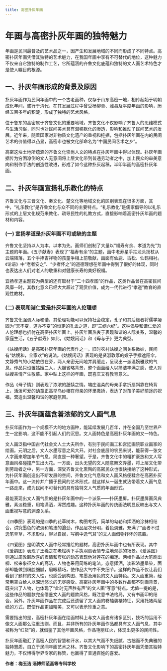 ```yaml
---
title: 高密扑灰年画
---
```

# 年画与高密扑灰年画的独特魅力

年画是民间最普及的艺术品之一，因产生和发展地域的不同而形成了不同特点。高密扑灰年画凭借其独特的艺术魅力，在我国年画中享有不可替代的地位，这种魅力不仅来自它独特的制作工艺，它所蕴涵的齐鲁文化底蕴和独特的文人画艺术特色才是使人瞩目的根源。

## 一、扑灰年画形成的背景及原因

扑灰年画作为民间年画中的一个古老画种，仅存于山东高密一地，相传起始于明朝成化年间，盛行于清代，在其发展过程中曾受杨柳青、潍县及平度年画的影响，历经五百多年的积淀，形成了独特的艺术风格。

位于鲁东的高密属于齐鲁文化的重要地域，齐鲁文化不仅影响了齐鲁人的思维模式与生活习俗，同时也对民间美术具有潜移默化的渗透，影响和推动了民间艺术的发展。近年来，随着国家对非物质文化遗产的重视和挖掘，包括扑灰年画在内的民间艺术的价值得以凸显，高密市也被文化部命名为“中国民间艺术之乡”。

高密这块土地所蕴涵的齐鲁文化崇尚人文的特点在扑灰年画中得以体现。扑灰年画据传为穷困潦倒的文人无意间将上层文化带到普通劳动者之中，加上民众的审美意向和制作手法的创造性改进，形成了如今这种扑灰起稿，半印半画的高密扑灰年画。

## 二、扑灰年画宣扬礼乐教化的特点

齐鲁文化与三晋文化、秦文化、楚文化等地域文化的区别表现在很多方面，其中，“礼乐教化”是齐鲁文化与众不同的主要特点。“礼乐教化”是儒家倡导的以礼乐形式的上层文化规范来教化、疏导民性的礼教方式，直接影响着高密扑灰年画的题材和内容。

### (一) 宣扬孝道是扑灰年画不可或缺的主题

齐鲁文化坚持以人为本，以孝为先。画师们创制了大量以“福寿有余、孝道为先”为主题的年画。《五子献寿》表现了“福寿有余”的主题，画中老寿星手拄龙头拐杖从云端降落，五个手捧吉祥物的孩童争相上前敬献，画面有仙鹿、古松、仙鹤相衬。《论语》中“老者安之”、“少者怀之”的道德理想在年画中得到了很好的体现，同时也表达出人们对老人的敬重和对健康长寿的美好祝福。

宜扬孝道主题较为典型的还有取材于“二十四孝图”的作品，这类作品曾在高密民间风靡一时，其教化意义已经大大超过了观赏价值，成为一代代进行“孝道”教育的直观性教材。

### (二) 表现和谐仁爱是扑灰年画的人伦理想

齐鲁文化强调人际和谐，其伦理功能可以保持社会稳定，孔子和其后继者将儒学凝固为“天不变，道亦不变”的恒定的孔孟之道，即“三纲六纪”。这种倡导和谐仁爱的人伦理想也折射在高密扑灰年画上。扑灰年画热衷于表现和谐的人际关系，温馨的家庭生活，《五子献寿》如此，《姑嫂闲话》和《母与子》更为典型。

《姑嫂闲话》是高密扑灰年画的代表作之一。旧时农村姑嫂之间关系微妙，民间有“姑嫂和，全家欢”的说法。《姑嫂闲话》表现的是贤淑敦厚的嫂子手撑遮阳伞，文静秀气的小姑依偎在旁，两人亲密无间地并肩缓走，呈现出一派温婉雅致的气息。作品只设置姑嫂二人，大胆省略背景，整个画面给人以简洁丰满之感，使人对姑嫂亲情产生敬慕。家中贴上这样的年画，既喜庆又有教育意义。

作品《母子情》则表现了浓浓的舐犊之情。端庄温柔的母亲手拿折扇斜靠在椅背上，活泼可爱的幼童正高举乌纱帽在母亲的怀里撒娇，表达了对孩子美好前途的祝福，营造出温馨和谐的家庭氛围。

## 三、扑灰年画蕴含着浓郁的文人画气息

扑灰年画作为一个规模不大的地方画种，能延续发展几百年，并在全国乃至世界产生一定影响，这不能不引起人们的沉思。文人画特色是高密扑灰年画的又一特色。

文人画泛指中国古代社会文人士大夫所作，有别于民间画工和宫廷画院职业画家的绘画。元明之后，文人水墨写意之风大开。对社会底层的农民来说，能获得一张文人字画来增加年节气息，简直是一种奢望。于是，齐鲁文化中的粗犷豪放和文人写意画风格碰撞产生出火花。一方面，出头无望的文人随意舞文弄墨，将上层文化带到劳动者之中，另一方面，深受齐鲁文化熏陶的高密民众也很快接纳了这种形式，为扑灰年画创造出不断发展的空间，齐鲁文化气息和文人画风格便糅合在高密扑灰年画中。这一流传并广播于民间的艺术形式，就这样从一诞生就沾带着文人画气息一路走来，成为民间不可替代的具有独特文人气质的年画形式。

最能表现出文人画气质的是扑灰年画中的一个派系——扑灰墨屏。扑灰墨屏画风典雅，素淡稳重，用笔潇洒，浑然成趣。这种扑灰年画的传统画法明显反映出与文人画重视写意的渊源关系。

《四季图》表现的是四季的花草树木，构图考究，简单的勾勒和挥洒的涂抹相结合，讲究墨色的浓淡和笔法的遒劲，作品层次分明，着色淡雅，充满了“画者不过逸笔草草，不求形似，聊以自娱，写胸中逸气耳”的文人画借物抒怀的意趣。

《四爱图》是明清文人画中经常描绘的题材，高密扑灰年画中也有所表现。其中《爱鹅图》表现了王羲之在老松树下手执羽扇表情专注地观鹅的场景。《爱莲图》则通过周敦颐欣喜的表情和夸张的动态表现他对莲花的痴迷。两幅作品以大笔刷出柳、松来象征文人的高洁，人物也采用简练的笔法，恣意挥洒，淡彩浓墨晕染，面部却能做到粉脸细腻，眉眼精巧，使作品大气中不失细节。这样的作品不仅让我们看到了题材的文人性，也感受到构图、笔墨及用色的文人画特色。文人画重简，经常用空白给人以深远悠长的无尽感受。高密扑灰年画中的多数作品都不刻画背景，既突出了人物，也体现了“此时无声胜有声”的文人画“写意”特点。尤值一提的是，这些作品的题款完全借鉴文人画的题款风格，既注意书法格局，又有书画印的结合。另外，扑灰年画作品在完成后还遗留了文人画的卷轴装裱特征，采用托裱两层纸的方式，既使作品更加精美，又可以表示珍重之意。

需要指出的是，高密扑灰年画在绘画材料上与文人画也有诸多区别，技巧的运用不像文人画那么注重法则。而且，并非所有的扑灰年画作品都具有文人画气息，其中被称为“红货”的，就借鉴了其他年画风格，作品艳丽红火，体现出更多的民间性。

扑灰年画融汇了高密人民的智慧和汗水，以其大气而不失细腻、古拙而不失典雅的独特慧质，自立于民间年画艺术之林。齐鲁文化影响下的高密扑灰年画凭借其独特魅力，不仅博得学界专家的称赞，也赢得了普通百姓的喜爱。

**作者：梅玉洁 淄博师范高等专科学校**